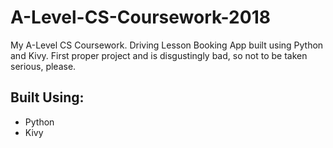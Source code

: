 # A-Level-CS-Coursework-2018
My A-Level CS Coursework. Driving Lesson Booking App built using Python and Kivy. 
First proper project and is disgustingly bad, so not to be taken serious, please. 

## Built Using:
- Python
- Kivy
